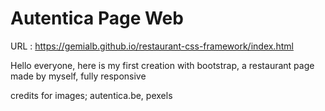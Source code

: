 # Autentica Page Web 

URL : https://gemialb.github.io/restaurant-css-framework/index.html

Hello everyone, here is my first creation with bootstrap, a restaurant page made by myself, fully responsive


credits for images; autentica.be, pexels
